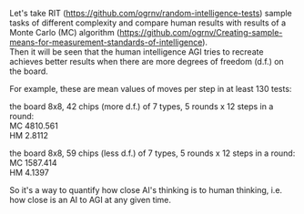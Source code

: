
Let's take RIT (https://github.com/ogrnv/random-intelligence-tests) sample tasks of different complexity and compare human results with results of a Monte Carlo (MC) algorithm (https://github.com/ogrnv/Creating-sample-means-for-measurement-standards-of-intelligence).  
Then it will be seen that the human intelligence AGI tries to recreate achieves better results when there are more degrees of freedom (d.f.) on the board.

For example, these are mean values of moves per step in at least 130 tests:

the board 8x8, 42 chips (more d.f.) of 7 types, 5 rounds x 12 steps in a round:  
MC 4810.561  
HM 2.8112
 
the board 8x8, 59 chips (less d.f.) of 7 types, 5 rounds x 12 steps in a round:  
MC 1587.414  
HM 4.1397

So it's a way to quantify how close AI's thinking is to human thinking, i.e. how close is an AI to AGI at any given time. 
